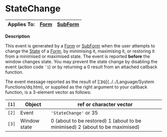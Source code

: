 




<h1 class="heading"><span class="name">StateChange</span></h1>

| Applies To: | [Form](../a-z/form.md) | [SubForm](../a-z/subform.md) |
| --- | --- | ---  |


**Description**


This event is generated by a [Form](../a-z/form.md) or [SubForm](../a-z/subform.md) when the user attempts to change the [State](../a-z/state.md) of a [Form](../a-z/form.md), by minimising it, maximising it, or restoring it from a minimised or maximised state. The event is reported **before** the window changes state. You may prevent the state change by disabling the event (action code `¯1`) or by returning a 0 result from an attached callback function.


The event message reported as the result of [`⎕DQ`](../../Language/System Functions/dq.htm), or supplied as the right argument to your callback function, is a 3-element vector as follows:


| `[1]` | Object | ref or character vector |
| --- | --- | ---  |
| `[2]` | Event | `'StateChange'` or 35 |
| `[3]` | Window state | 0 (about to be restored) 1 (about to be        minimised) 2 (about to be maximised) |



